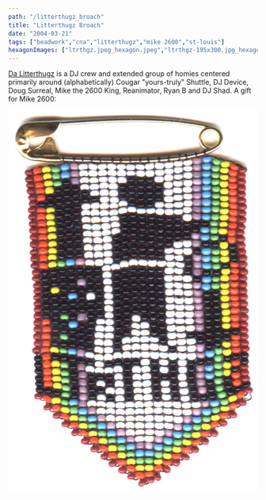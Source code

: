 ```yaml
---
path: "/litterthugz_broach"
title: "Litterthugz Broach"
date: "2004-03-21"
tags: ["beadwork","cna","litterthugz","mike 2600","st-louis"]
hexagonImages: ["ltrthgz.jpeg_hexagon.jpeg","ltrthgz-195x300.jpg_hexagon.jpeg","ltrthgz.jpg_hexagon.jpeg"]
---
```


[Da Litterthugz](http://www.myspace.com/litterthugz) is a DJ crew and extended group of homies centered primarily around (alphabetically) Cougar "yours-truly" Shuttle, DJ Device, Doug Surreal, Mike the 2600 King, Reanimator, Ryan B and DJ Shad. A gift for Mike 2600: 

[![](ltrthgz.jpg "ltrthgz")](ltrthgz.jpg) 
